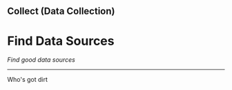 ## Collect (Data Collection)

# Find Data Sources 

_Find good data sources_

____

Who&#39;s got dirt
